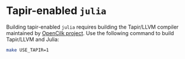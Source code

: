 # Tapir-enabled `julia`

Building tapir-enabled `julia` requires building the Tapir/LLVM
compiler maintained by [OpenCilk project](http://cilk.mit.edu/).  Use
the following command to build Tapir/LLVM and Julia:

```sh
make USE_TAPIR=1
```
